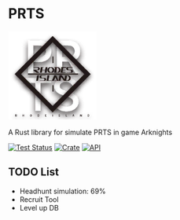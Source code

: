 # PRTS
![PRTS](./data/PRTS.png)

A Rust library for simulate PRTS in game Arknights

[![Test Status](https://github.com/MinkuruDev/arknights_prts/actions/workflows/rust.yml/badge.svg?event=push)](https://github.com/MinkuruDev/arknights_prts/actions)
[![Crate](https://img.shields.io/crates/v/prts.svg)](https://crates.io/crates/prts)
[![API](https://docs.rs/prts/badge.svg)](https://docs.rs/prts)

## TODO List
- Headhunt simulation: 69%
- Recruit Tool
- Level up DB

